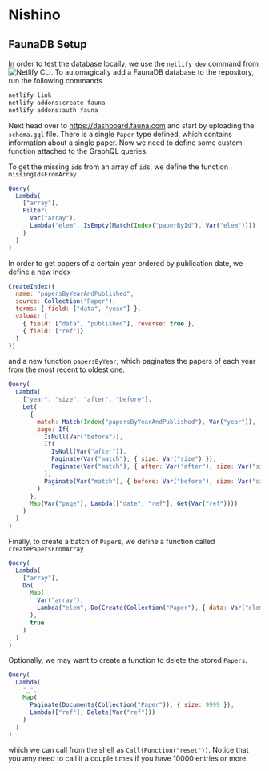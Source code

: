 # Nishino

## FaunaDB Setup
In order to test the database locally, we use the `netlify dev` command from ![Netlify CLI](https://cli.netlify.com/).
To automagically add a FaunaDB database to the repository, run the following commands
```bash
netlify link
netlify addons:create fauna
netlify addons:auth fauna
```

Next head over to https://dashboard.fauna.com and start by uploading the `schema.gql` file.
There is a single `Paper` type defined, which contains information about a single paper.
Now we need to define some custom function attached to the GraphQL queries.

To get the missing `id`s from an array of `id`s, we define the function `missingIdsFromArray`
```js
Query(
  Lambda(
    ["array"],
    Filter(
      Var("array"),
      Lambda("elem", IsEmpty(Match(Index("paperById"), Var("elem"))))
    )
  )
)
```

In order to get papers of a certain year ordered by publication date, we define a new index
```js
CreateIndex({
  name: "papersByYearAndPublished",
  source: Collection("Paper"),
  terms: { field: ["data", "year"] },
  values: [
    { field: ["data", "published"], reverse: true },
    { field: ["ref"]}
  ]
})
```
and a new function `papersByYear`, which paginates the papers of each year from the most recent to oldest one.
```js
Query(
  Lambda(
    ["year", "size", "after", "before"],
    Let(
      {
        match: Match(Index("papersByYearAndPublished"), Var("year")),
        page: If(
          IsNull(Var("before")),
          If(
            IsNull(Var("after")),
            Paginate(Var("match"), { size: Var("size") }),
            Paginate(Var("match"), { after: Var("after"), size: Var("size") })
          ),
          Paginate(Var("match"), { before: Var("before"), size: Var("size") })
        )
      },
      Map(Var("page"), Lambda(["date", "ref"], Get(Var("ref"))))
    )
  )
)
```

Finally, to create a batch of `Paper`s, we define a function called `createPapersFromArray`
```js
Query(
  Lambda(
    ["array"],
    Do(
      Map(
        Var("array"),
        Lambda("elem", Do(Create(Collection("Paper"), { data: Var("elem") })))
      ),
      true
    )
  )
)
```

Optionally, we may want to create a function to delete the stored `Papers`.
```js
Query(
  Lambda(
    "_",
    Map(
      Paginate(Documents(Collection("Paper")), { size: 9999 }),
      Lambda(["ref"], Delete(Var("ref")))
    )
  )
)
```
which we can call from the shell as `Call(Function("reset"))`.
Notice that you amy need to call it a couple times if you have 10000 entries or more.
